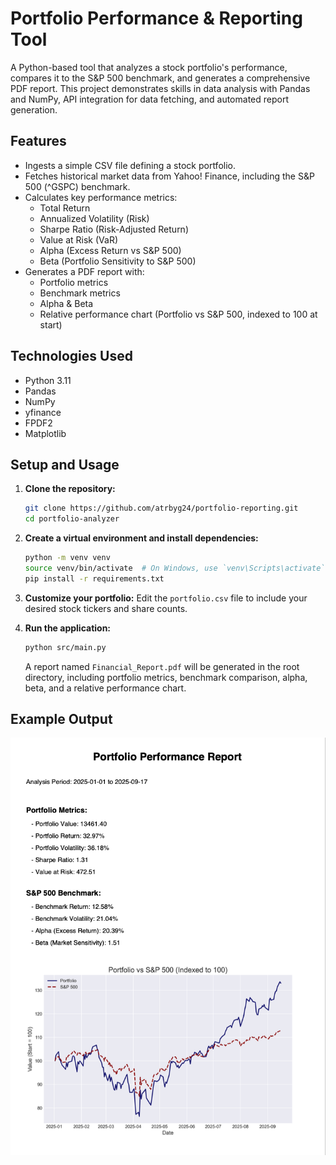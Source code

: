 # Portfolio Performance & Reporting Tool

A Python-based tool that analyzes a stock portfolio's performance, compares it to the S&P 500 benchmark, and generates a comprehensive PDF report. This project demonstrates skills in data analysis with Pandas and NumPy, API integration for data fetching, and automated report generation.

## Features
- Ingests a simple CSV file defining a stock portfolio.
- Fetches historical market data from Yahoo! Finance, including the S&P 500 (^GSPC) benchmark.
- Calculates key performance metrics:
  - Total Return
  - Annualized Volatility (Risk)
  - Sharpe Ratio (Risk-Adjusted Return)
  - Value at Risk (VaR)
  - Alpha (Excess Return vs S&P 500)
  - Beta (Portfolio Sensitivity to S&P 500)
- Generates a PDF report with:
  - Portfolio metrics
  - Benchmark metrics
  - Alpha & Beta
  - Relative performance chart (Portfolio vs S&P 500, indexed to 100 at start)

## Technologies Used
- Python 3.11
- Pandas
- NumPy
- yfinance
- FPDF2
- Matplotlib

## Setup and Usage
1. **Clone the repository:**
    ```bash
    git clone https://github.com/atrbyg24/portfolio-reporting.git
    cd portfolio-analyzer
    ```

2. **Create a virtual environment and install dependencies:**
    ```bash
    python -m venv venv
    source venv/bin/activate  # On Windows, use `venv\Scripts\activate`
    pip install -r requirements.txt
    ```

3. **Customize your portfolio:**
    Edit the `portfolio.csv` file to include your desired stock tickers and share counts.

4. **Run the application:**
    ```bash
    python src/main.py
    ```
    A report named `Financial_Report.pdf` will be generated in the root directory, including portfolio metrics, benchmark comparison, alpha, beta, and a relative performance chart.

## Example Output
![Example Report Screenshot](report.png)
